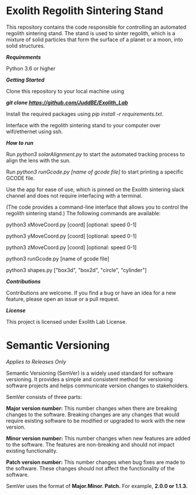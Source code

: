 
Exolith Regolith Sintering Stand
===================
This repository contains the code responsible for controlling an automated regolith sintering stand. The stand is used to sinter regolith, which is a mixture of solid particles that form the surface of a planet or a moon, into solid structures.

***Requirements***

Python 3.6 or higher

***Getting Started***

Clone this repository to your local machine using 

***_git clone_ https://github.com/JuddBE/Exolith_Lab***

Install the required packages using _pip install -r requirements.txt_.

Interface with the regolith sintering stand to your computer over wifi/ethernet using ssh.

***How to run***

Run _python3 solarAlignment.py_ to start the automated tracking process to align the lens with the sun.

Run _python3 runGcode.py [name of gcode file]_ to start printing a specific GCODE file.

Use the app for ease of use, which is pinned on the Exolith sintering slack channel and does not require interfacing with a terminal.

(The code provides a command-line interface that allows you to control the regolith sintering stand.) The following commands are available:

python3 xMoveCoord.py [coord] [optional: speed 0-1]

python3 yMoveCoord.py [coord] [optional: speed 0-1]

python3 zMoveCoord.py [coord] [optional: speed 0-1]

python3 runGcode.py [name of gcode file]

python3 shapes.py ["box3d", "box2d", "circle", "cylinder"]

***Contributions***

Contributions are welcome. If you find a bug or have an idea for a new feature, please open an issue or a pull request.

***License***

This project is licensed under Exolith Lab License.

Semantic Versioning
===================
_Applies to Releases Only_

Semantic Versioning (SemVer) is a widely used standard for software versioning. It provides a simple and consistent method for versioning software projects and helps communicate version changes to stakeholders.

SemVer consists of three parts:

**Major version number:** This number changes when there are breaking changes to the software. Breaking changes are any changes that would require existing software to be modified or upgraded to work with the new version.

**Minor version number:** This number changes when new features are added to the software. The features are non-breaking and should not impact existing functionality.

**Patch version number:** This number changes when bug fixes are made to the software. These changes should not affect the functionality of the software.

SemVer uses the format of **Major.Minor. Patch.** For example, **2.0.0 or 1.1.3.**
